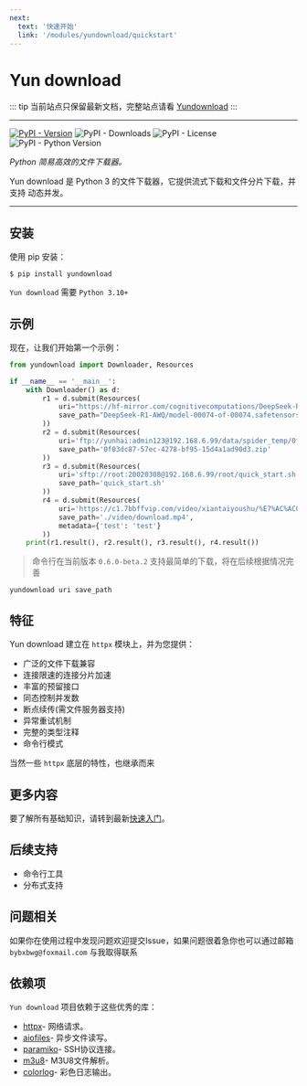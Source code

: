 ```yaml
---
next:
  text: '快速开始'
  link: '/modules/yundownload/quickstart'
---
```


# Yun download

::: tip
当前站点只保留最新文档，完整站点请看 [Yundownload](https://2214372851.github.io/yundownload/)
:::

------

[![PyPI - Version](https://img.shields.io/pypi/v/yundownload)](https://pypi.org/project/yundownload/)
![PyPI - Downloads](https://img.shields.io/pypi/dw/yundownload)
![PyPI - License](https://img.shields.io/pypi/l/yundownload)
![PyPI - Python Version](https://img.shields.io/pypi/pyversions/yundownload)

*Python 简易高效的文件下载器。*

Yun download 是 Python 3 的文件下载器，它提供流式下载和文件分片下载，并支持 动态并发。

------

## 安装

使用 pip 安装：

```
$ pip install yundownload
```

`Yun download` 需要 `Python 3.10+`

## 示例

现在，让我们开始第一个示例：

```python
from yundownload import Downloader, Resources

if __name__ == '__main__':
    with Downloader() as d:
        r1 = d.submit(Resources(
            uri="https://hf-mirror.com/cognitivecomputations/DeepSeek-R1-AWQ/resolve/main/model-00074-of-00074.safetensors?download=true",
            save_path="DeepSeek-R1-AWQ/model-00074-of-00074.safetensors"
        ))
        r2 = d.submit(Resources(
            uri='ftp://yunhai:admin123@192.168.6.99/data/spider_temp/0f03dc87-57ec-4278-bf95-15d4a1ad90d3.zip',
            save_path='0f03dc87-57ec-4278-bf95-15d4a1ad90d3.zip'
        ))
        r3 = d.submit(Resources(
            uri='sftp://root:20020308@192.168.6.99/root/quick_start.sh',
            save_path='quick_start.sh'
        ))
        r4 = d.submit(Resources(
            uri='https://c1.7bbffvip.com/video/xiantaiyoushu/%E7%AC%AC01%E9%9B%86/index.m3u8',
            save_path='./video/download.mp4',
            metadata={'test': 'test'}
        ))
    print(r1.result(), r2.result(), r3.result(), r4.result())
```

> 命令行在当前版本 `0.6.0-beta.2` 支持最简单的下载，将在后续根据情况完善

`yundownload uri save_path`

## 特征

Yun download 建立在 `httpx` 模块上，并为您提供：

- 广泛的文件下载兼容
- 连接限速的连接分片加速
- 丰富的预留接口
- 同态控制并发数
- 断点续传(需文件服务器支持)
- 异常重试机制
- 完整的类型注释
- 命令行模式

当然一些 `httpx` 底层的特性，也继承而来

## 更多内容

要了解所有基础知识，请转到最新[快速入门](v6-quickstart.md)。

## 后续支持

- 命令行工具
- 分布式支持

## 问题相关

如果你在使用过程中发现问题欢迎提交Issue，如果问题很着急你也可以通过邮箱 `bybxbwg@foxmail.com` 与我取得联系

## 依赖项

`Yun download` 项目依赖于这些优秀的库：

- [httpx](https://github.com/projectdiscovery/httpx)- 网络请求。
- [aiofiles](https://github.com/Tinche/aiofiles)- 异步文件读写。
- [paramiko](https://github.com/paramiko/paramiko)- SSH协议连接。
- [m3u8](https://github.com/globocom/m3u8)- M3U8文件解析。
- [colorlog](https://github.com/borntyping/python-colorlog)- 彩色日志输出。
